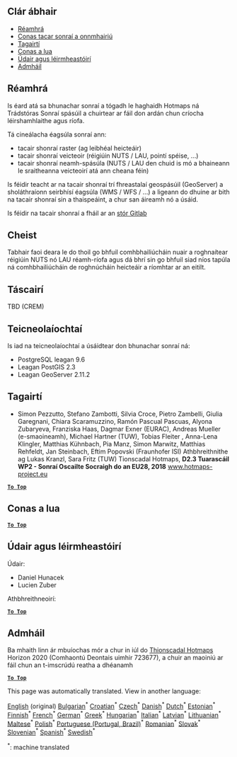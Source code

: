 <h2> Clár ábhair </h2><ul><li> <a href="#Introduction">Réamhrá</a> </li><li> <a href="#How-to-export-a-dataset">Conas tacar sonraí a onnmhairiú</a> </li><li> <a href="#References">Tagairtí</a> </li><li> <a href="#How-to-cite">Conas a lua</a> </li><li> <a href="#Authors-and-reviewers">Údair agus léirmheastóirí</a> </li><li> <a href="#acknowledgement">Admháil</a> </li></ul><h2> Réamhrá </h2><p> Is éard atá sa bhunachar sonraí a tógadh le haghaidh Hotmaps ná Trádstóras Sonraí spásúil a chuirtear ar fáil don ardán chun críocha léirshamhlaithe agus ríofa. </p><p> Tá cineálacha éagsúla sonraí ann: </p><ul><li> tacair shonraí raster (ag leibhéal heicteáir) </li><li> tacair shonraí veicteoir (réigiúin NUTS / LAU, pointí spéise, ...) </li><li> tacair shonraí neamh-spásúla (NUTS / LAU den chuid is mó a bhaineann le sraitheanna veicteoirí atá ann cheana féin) </li></ul><p> Is féidir teacht ar na tacair shonraí trí fhreastalaí geospásúil (GeoServer) a sholáthraíonn seirbhísí éagsúla (WMS / WFS / ...) a ligeann do dhuine ar bith na tacair shonraí sin a thaispeáint, a chur san áireamh nó a úsáid. </p><p> Is féidir na tacair shonraí a fháil ar an <a href="https://gitlab.com/hotmaps">stór Gitlab</a> </p><h2> Cheist </h2><p> Tabhair faoi deara le do thoil go bhfuil comhbhailiúcháin nuair a roghnaítear réigiúin NUTS nó LAU réamh-ríofa agus dá bhrí sin go bhfuil siad níos tapúla ná comhbhailiúcháin de roghnúcháin heicteáir a ríomhtar ar an eitilt. </p><h2> Táscairí </h2><p> TBD (CREM) </p><h2> Teicneolaíochtaí </h2><p> Is iad na teicneolaíochtaí a úsáidtear don bhunachar sonraí ná: </p><ul><li> PostgreSQL leagan 9.6 </li><li> Leagan PostGIS 2.3 </li><li> Leagan GeoServer 2.11.2 </li></ul><h2> Tagairtí </h2><ul><li> Simon Pezzutto, Stefano Zambotti, Silvia Croce, Pietro Zambelli, Giulia Garegnani, Chiara Scaramuzzino, Ramón Pascual Pascuas, Alyona Zubaryeva, Franziska Haas, Dagmar Exner (EURAC), Andreas Mueller (e-smaoineamh), Michael Hartner (TUW), Tobias Fleiter , Anna-Lena Klingler, Matthias Kühnbach, Pia Manz, Simon Marwitz, Matthias Rehfeldt, Jan Steinbach, Eftim Popovski (Fraunhofer ISI) Athbhreithnithe ag Lukas Kranzl, Sara Fritz (TUW) Tionscadal Hotmaps, <strong>D2.3 Tuarascáil WP2 - Sonraí Oscailte Socraigh do an EU28, 2018</strong> <a href="http://www.hotmaps-project.eu/wp-content/uploads/2018/05/D2.3-Hotmaps_FINAL-VERSION_for-upload.pdf">www.hotmaps-project.eu</a> </li></ul><p><ins> <code><strong><a href="#table-of-contents">To Top</a></strong></code> </ins> </p><h2> Conas a lua </h2><p><ins> <code><strong><a href="#table-of-contents">To Top</a></strong></code> </ins> </p><h2> Údair agus léirmheastóirí </h2><p> Údair: </p><ul><li> Daniel Hunacek </li><li> Lucien Zuber </li></ul><p> Athbhreithneoirí: </p><p><ins> <code><strong><a href="#table-of-contents">To Top</a></strong></code> </ins> </p><h2> Admháil </h2><p> Ba mhaith linn ár mbuíochas mór a chur in iúl do <a href="https://www.hotmaps-project.eu">Thionscadal Hotmaps</a> Horizon 2020 (Comhaontú Deontais uimhir 723677), a chuir an maoiniú ar fáil chun an t-imscrúdú reatha a dhéanamh </p><p><ins> <code><strong><a href="#table-of-contents">To Top</a></strong></code> </ins> </p>

This page was automatically translated. View in another language:

[English](en-Database-behind-the-Hotmaps-toolbox) (original) [Bulgarian](bg-Database-behind-the-Hotmaps-toolbox)<sup>\*</sup> [Croatian](hr-Database-behind-the-Hotmaps-toolbox)<sup>\*</sup> [Czech](cs-Database-behind-the-Hotmaps-toolbox)<sup>\*</sup> [Danish](da-Database-behind-the-Hotmaps-toolbox)<sup>\*</sup> [Dutch](nl-Database-behind-the-Hotmaps-toolbox)<sup>\*</sup> [Estonian](et-Database-behind-the-Hotmaps-toolbox)<sup>\*</sup> [Finnish](fi-Database-behind-the-Hotmaps-toolbox)<sup>\*</sup> [French](fr-Database-behind-the-Hotmaps-toolbox)<sup>\*</sup> [German](de-Database-behind-the-Hotmaps-toolbox)<sup>\*</sup> [Greek](el-Database-behind-the-Hotmaps-toolbox)<sup>\*</sup> [Hungarian](hu-Database-behind-the-Hotmaps-toolbox)<sup>\*</sup>  [Italian](it-Database-behind-the-Hotmaps-toolbox)<sup>\*</sup> [Latvian](lv-Database-behind-the-Hotmaps-toolbox)<sup>\*</sup> [Lithuanian](lt-Database-behind-the-Hotmaps-toolbox)<sup>\*</sup> [Maltese](mt-Database-behind-the-Hotmaps-toolbox)<sup>\*</sup> [Polish](pl-Database-behind-the-Hotmaps-toolbox)<sup>\*</sup> [Portuguese (Portugal, Brazil)](pt-Database-behind-the-Hotmaps-toolbox)<sup>\*</sup> [Romanian](ro-Database-behind-the-Hotmaps-toolbox)<sup>\*</sup> [Slovak](sk-Database-behind-the-Hotmaps-toolbox)<sup>\*</sup> [Slovenian](sl-Database-behind-the-Hotmaps-toolbox)<sup>\*</sup> [Spanish](es-Database-behind-the-Hotmaps-toolbox)<sup>\*</sup> [Swedish](sv-Database-behind-the-Hotmaps-toolbox)<sup>\*</sup> 

<sup>\*</sup>: machine translated
